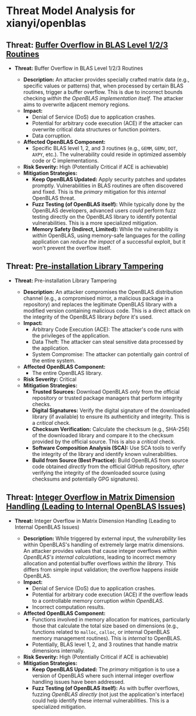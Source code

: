 # Threat Model Analysis for xianyi/openblas

## Threat: [Buffer Overflow in BLAS Level 1/2/3 Routines](./threats/buffer_overflow_in_blas_level_123_routines.md)

*   **Threat:** Buffer Overflow in BLAS Level 1/2/3 Routines

    *   **Description:** An attacker provides specially crafted matrix data (e.g., specific values or patterns) that, when processed by certain BLAS routines, trigger a buffer overflow. This is due to incorrect bounds checking *within the OpenBLAS implementation itself*. The attacker aims to overwrite adjacent memory regions.
    *   **Impact:**
        *   Denial of Service (DoS) due to application crashes.
        *   Potential for arbitrary code execution (ACE) if the attacker can overwrite critical data structures or function pointers.
        *   Data corruption.
    *   **Affected OpenBLAS Component:**
        *   Specific BLAS level 1, 2, and 3 routines (e.g., `GEMM`, `GEMV`, `DOT`, `AXPY`, etc.). The vulnerability could reside in optimized assembly code or C implementations.
    *   **Risk Severity:** High (Potentially Critical if ACE is achievable)
    *   **Mitigation Strategies:**
        *   **Keep OpenBLAS Updated:**  Apply security patches and updates promptly.  Vulnerabilities in BLAS routines are often discovered and fixed. This is the *primary* mitigation for this *internal* OpenBLAS threat.
        *   **Fuzz Testing (of OpenBLAS itself):** While typically done by the OpenBLAS developers, advanced users *could* perform fuzz testing directly on the OpenBLAS library to identify potential vulnerabilities. This is a more specialized mitigation.
        *   **Memory Safety (Indirect, Limited):** While the vulnerability is *within* OpenBLAS, using memory-safe languages for the *calling* application can *reduce the impact* of a successful exploit, but it won't prevent the overflow itself.

## Threat: [Pre-installation Library Tampering](./threats/pre-installation_library_tampering.md)

*   **Threat:** Pre-installation Library Tampering

    *   **Description:** An attacker compromises the OpenBLAS distribution channel (e.g., a compromised mirror, a malicious package in a repository) and replaces the legitimate OpenBLAS library with a modified version containing malicious code. This is a direct attack on the integrity of the OpenBLAS library *before* it's used.
    *   **Impact:**
        *   Arbitrary Code Execution (ACE): The attacker's code runs with the privileges of the application.
        *   Data Theft: The attacker can steal sensitive data processed by the application.
        *   System Compromise: The attacker can potentially gain control of the entire system.
    *   **Affected OpenBLAS Component:**
        *   The entire OpenBLAS library.
    *   **Risk Severity:** Critical
    *   **Mitigation Strategies:**
        *   **Trusted Sources:**  Download OpenBLAS *only* from the official repository or trusted package managers that perform integrity checks.
        *   **Digital Signatures:**  Verify the digital signature of the downloaded library (if available) to ensure its authenticity and integrity. This is a *critical* check.
        *   **Checksum Verification:**  Calculate the checksum (e.g., SHA-256) of the downloaded library and compare it to the checksum provided by the official source. This is also a *critical* check.
        *   **Software Composition Analysis (SCA):** Use SCA tools to verify the integrity of the library and identify known vulnerabilities.
        *   **Build from Source (Best Practice):** Build OpenBLAS from source code obtained *directly* from the official GitHub repository, *after* verifying the integrity of the downloaded source (using checksums and potentially GPG signatures).

## Threat: [Integer Overflow in Matrix Dimension Handling (Leading to Internal OpenBLAS Issues)](./threats/integer_overflow_in_matrix_dimension_handling__leading_to_internal_openblas_issues_.md)

*   **Threat:** Integer Overflow in Matrix Dimension Handling (Leading to Internal OpenBLAS Issues)

    *   **Description:** While triggered by external input, the *vulnerability* lies within OpenBLAS's handling of extremely large matrix dimensions.  An attacker provides values that cause integer overflows *within OpenBLAS's internal calculations*, leading to incorrect memory allocation and potential buffer overflows *within the library*.  This differs from simple input validation; the overflow happens *inside* OpenBLAS.
    *   **Impact:**
        *   Denial of Service (DoS) due to application crashes.
        *   Potential for arbitrary code execution (ACE) if the overflow leads to a controllable memory corruption *within OpenBLAS*.
        *   Incorrect computation results.
    *   **Affected OpenBLAS Component:**
        *   Functions involved in memory allocation for matrices, particularly those that calculate the total size based on dimensions (e.g., functions related to `malloc`, `calloc`, or internal OpenBLAS memory management routines).  This is *internal* to OpenBLAS.
        *   Potentially, BLAS level 1, 2, and 3 routines that handle matrix dimensions internally.
    *   **Risk Severity:** High (Potentially Critical if ACE is achievable)
    *   **Mitigation Strategies:**
        *    **Keep OpenBLAS Updated:** The *primary* mitigation is to use a version of OpenBLAS where such internal integer overflow handling issues have been addressed.
        *   **Fuzz Testing (of OpenBLAS itself):** As with buffer overflows, fuzzing *OpenBLAS directly* (not just the application's interface) could help identify these internal vulnerabilities. This is a specialized mitigation.

